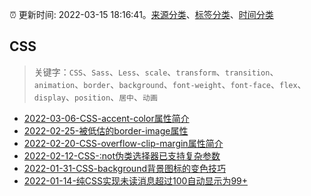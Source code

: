 :alarm_clock: 更新时间: 2022-03-15 18:16:41。[来源分类](../README.md)、[标签分类](../TAGS.md)、[时间分类](../TIMELINE.md)

## CSS


> 关键字：`CSS`、`Sass`、`Less`、`scale`、`transform`、`transition`、`animation`、`border`、`background`、`font-weight`、`font-face`、`flex`、`display`、`position`、`居中`、`动画`



- [2022-03-06-CSS-accent-color属性简介](https://www.zhangxinxu.com/wordpress/2022/03/css-accent-color/) 
- [2022-02-25-被低估的border-image属性](https://www.zhangxinxu.com/wordpress/2022/02/css-border-image-tap-highlight/) 
- [2022-02-20-CSS-overflow-clip-margin属性简介](https://www.zhangxinxu.com/wordpress/2022/02/css-overflow-clip-margin/) 
- [2022-02-12-CSS-:not伪类选择器已支持复杂参数](https://www.zhangxinxu.com/wordpress/2022/02/css-not-pseudo-class-list-argument/) 
- [2022-01-31-CSS-background背景图标的变色技巧](https://www.zhangxinxu.com/wordpress/2022/01/css-background-image-color/) 
- [2022-01-14-纯CSS实现未读消息超过100自动显示为99+](https://www.zhangxinxu.com/wordpress/2022/01/css-show-diff-content-according-var/) 